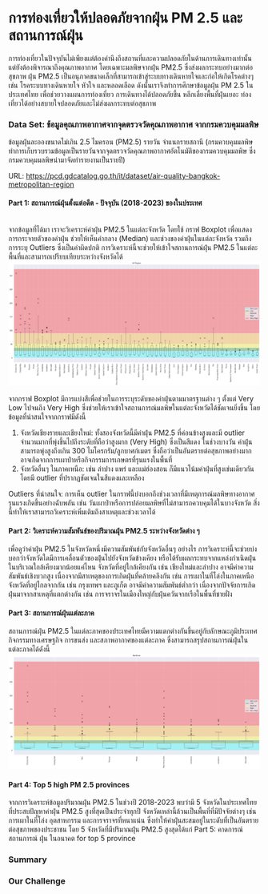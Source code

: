 # การท่องเที่ยวให้ปลอดภัยจากฝุ่น PM 2.5 และสถานการณ์ฝุ่น
การท่องเที่ยวในปัจจุบันไม่เพียงแต่ต้องคำนึงถึงสถานที่และความปลอดภัยในด้านการเดินทางเท่านั้น แต่ยังต้องพิจารณาถึงคุณภาพอากาศ โดยเฉพาะมลพิษจากฝุ่น PM2.5 ซึ่งส่งผลกระทบอย่างมากต่อสุขภาพ ฝุ่น PM2.5 เป็นอนุภาคขนาดเล็กที่สามารถเข้าสู่ระบบทางเดินหายใจและก่อให้เกิดโรคต่างๆ เช่น โรคระบบทางเดินหายใจ หัวใจ และหลอดเลือด ดังนั้นเราจึงทำการศึกษาข้อมูลฝุ่น PM 2.5 ในประเทศไทย  เพื่อช่วยวางแผนการท่องเที่ยว การเดินทางได้ปลอดภัยขึ้น หลีกเลี่ยงพื้นที่ฝุ่นเยอะ ท่องเที่ยวได้อย่างสบายใจปลอดภัยและไม่ส่งผลกระทบต่อสุขภาพ

### Data Set: ข้อมูลคุณภาพอากาศจากจุดตรวจวัดคุณภาพอากาศ จากกรมควบคุมมลพิษ
ข้อมูลฝุ่นละอองขนาดไม่เกิน 2.5 ไมครอน (PM2.5) รายวัน จำแนกรายสถานี (กรมควบคุมมลพิษทำการเก็บรวบรวมข้อมูลเป็นรายวันจากจุดตรวจวัดคุณภาพอากาศอัตโนมัติของกรมควบคุมมลพิษ ซึ่งกรมควบคุมมลพิษนำมาจัดทำรายงานเป็นรายปี)

URL: https://pcd.gdcatalog.go.th/it/dataset/air-quality-bangkok-metropolitan-region


#### Part 1: สถานการณ์ฝุ่นตั้งแต่อดีต - ปัจจุบัน (2018-2023) ของในประเทศ<br><br>
 จากข้อมูลที่ได้มา เราจะวิเคราะห์ค่าฝุ่น PM2.5 ในแต่ละจังหวัด โดยใช้ กราฟ Boxplot เพื่อแสดงการกระจายตัวของค่าฝุ่น ช่วยให้เห็นค่ากลาง (Median) และช่วงของค่าฝุ่นในแต่ละจังหวัด รวมถึงการระบุ Outliers ซึ่งเป็นค่าผิดปกติ การวิเคราะห์นี้จะช่วยให้เข้าใจสถานการณ์ฝุ่น PM2.5 ในแต่ละพื้นที่และสามารถเปรียบเทียบระหว่างจังหวัดได้
![image](Boxplot-All.png)

จากกราฟ Boxplot มีการแบ่งสีเพื่อช่วยในการระบุระดับของค่าฝุ่นตามมาตรฐานต่าง ๆ ตั้งแต่ Very Low ไปจนถึง Very High ซึ่งช่วยให้เราเข้าใจสถานการณ์มลพิษในแต่ละจังหวัดได้ชัดเจนยิ่งขึ้น โดยข้อมูลที่น่าสนใจจากกราฟมีดังนี้
1) จังหวัดเชียงรายและเชียงใหม่: ทั้งสองจังหวัดนี้มีค่าฝุ่น PM2.5 ที่ค่อนข้างสูงและมี outlier จำนวนมากที่พุ่งขึ้นไปถึงระดับที่ถือว่าสูงมาก (Very High) ซึ่งเป็นสีแดง ในช่วงบางวัน ค่าฝุ่นสามารถพุ่งสูงถึงเกิน 300 ไมโครกรัม/ลูกบาศก์เมตร ซึ่งถือว่าเป็นอันตรายต่อสุขภาพอย่างมาก อาจเกิดจากการเผาป่าหรือกิจกรรมการเกษตรที่รุนแรงในพื้นที่
2) จังหวัดอื่นๆ ในภาคเหนือ: เช่น ลำปาง แพร่ และแม่ฮ่องสอน ก็มีแนวโน้มค่าฝุ่นที่สูงเช่นเดียวกัน โดยมี outlier ที่ปรากฏชัดเจนในสีแดงและเหลือง

Outliers ที่น่าสนใจ: การเห็น outlier ในกราฟนี้บ่งบอกถึงช่วงเวลาที่มีเหตุการณ์มลพิษทางอากาศรุนแรงเกิดขึ้นอย่างฉับพลัน เช่น วันเผาป่าหรือการปล่อยมลพิษที่ไม่สามารถควบคุมได้ในบางจังหวัด สิ่งนี้ทำให้เราสามารถวิเคราะห์เพิ่มเติมถึงสาเหตุและช่วงเวลาได้

#### Part 2: วิเคราะห์ความสัมพันธ์ของปริมาณฝุ่น PM2.5 ระหว่างจังหวัดต่าง ๆ</span>

เพื่อดูว่าค่าฝุ่น PM2.5 ในจังหวัดหนึ่งมีความสัมพันธ์กับจังหวัดอื่นๆ อย่างไร การวิเคราะห์นี้จะช่วยบ่งบอกว่าจังหวัดใดมีการเคลื่อนตัวของฝุ่นไปยังจังหวัดข้างเคียง หรือได้รับผลกระทบจากแหล่งกำเนิดฝุ่นในบริเวณใกล้เคียงมากน้อยแค่ไหน
จังหวัดที่อยู่ใกล้เคียงกัน เช่น เชียงใหม่และลำปาง อาจมีค่าความสัมพันธ์เชิงบวกสูง เนื่องจากมีสาเหตุของการเกิดฝุ่นที่คล้ายคลึงกัน เช่น การเผาในที่โล่งในภาคเหนือ
จังหวัดที่อยู่ไกลจากกัน เช่น กรุงเทพฯ และภูเก็ต อาจมีค่าความสัมพันธ์ต่ำกว่า เนื่องจากปัจจัยการเกิดฝุ่นมาจากสาเหตุที่แตกต่างกัน เช่น การจราจรในเมืองใหญ่กับฝุ่นควันจากเรือในพื้นที่ชายฝั่ง

#### Part 3:  สถานการณ์ฝุ่นแต่ละภาค
สถานการณ์ฝุ่น PM2.5 ในแต่ละภาคของประเทศไทยมีความแตกต่างกันขึ้นอยู่กับลักษณะภูมิประเทศ กิจกรรมทางเศรษฐกิจ การขนส่ง และสภาพอากาศของแต่ละภาค ซึ่งสามารถสรุปสถานการณ์ฝุ่นในแต่ละภาคได้ดังนี้
![image](north.png)

#### Part 4: Top 5 high PM 2.5 provinces
จากการวิเคราะห์ข้อมูลปริมาณฝุ่น PM2.5 ในช่วงปี 2018-2023 พบว่ามี 5 จังหวัดในประเทศไทยที่ประสบปัญหาค่าฝุ่น PM2.5 สูงที่สุดเป็นประจำทุกปี จังหวัดเหล่านี้ล้วนเป็นพื้นที่ที่มีปัจจัยต่างๆ เช่น การเผาในที่โล่ง อุตสาหกรรม และการจราจรที่หนาแน่น ซึ่งทำให้ค่าฝุ่นสะสมอยู่ในระดับที่เป็นอันตรายต่อสุขภาพของประชาชน โดย 5 จังหวัดที่มีปริมาณฝุ่น PM2.5 สูงสุดได้แก่
Part 5:  คาดการณ์สถานการณ์ ฝุ่น ในอนาคต for top 5 province

### Summary


### Our Challenge
